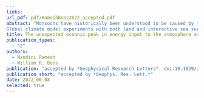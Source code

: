 ```yaml
---
links:
url_pdf: pdf/RameshBoos2022_accepted.pdf
abstract: "Monsoons have historically been understood to be caused by the low thermal inertia of land, allowing more energy from summer insolation to be transferred to the overlying atmosphere than over adjacent ocean. Here we show that during boreal summer, the global maximum net energy input (NEI) to the atmosphere unexpectedly lies over the Indian Ocean, not over land. Observed radiative fluxes suggest that cloud-radiative effects (CRE) almost double the NEI over ocean, shifting the NEI peak from land to ocean.  
Global climate model experiments with both land and interactive sea surface temperatures confirm that CRE create the oceanic NEI maximum. Interactions between CRE, NEI, circulation, and land-sea contrast in surface heat capacity shift precipitation from Southeast to South Asia. CRE thus alter the global partitioning of precipitation between land and ocean and the spatial structure of Earth's strongest monsoon, in ways that can be understood through the NEI."
title: The unexpected oceanic peak in energy input to the atmosphere and its consequences for monsoon rainfall
publication_types:
  - "2"
authors:
  - Nandini Ramesh
  - William R. Boos
publication: "accepted by *Geophysical Research Letters*, doi:10.1029/2022GL099283"
publication_short: "accepted by *Geophys. Res. Lett.*"
date: 2022-06-08
selected: true
---
```

